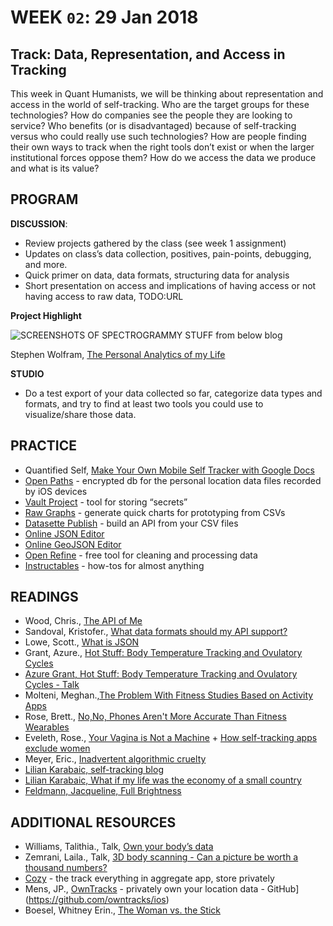 # WEEK `02`: 29 Jan 2018
##  Track: Data, Representation, and Access in Tracking

This week in Quant Humanists, we will be thinking about representation and access in the world of self-tracking. Who are the target groups for these technologies? How do companies see the people they are looking to service? Who benefits (or is disadvantaged) because of self-tracking versus who could really use such technologies? How are people finding their own ways to track when the right tools don’t exist or when the larger institutional forces oppose them? How do we access the data we produce and what is its value?

## PROGRAM

**DISCUSSION**:

- Review projects gathered by the class (see week 1 assignment)
- Updates on class’s data collection, positives, pain-points, debugging, and more. 
- Quick primer on data, data formats, structuring data for analysis
- Short presentation on access and implications of having access or not having access to raw data, TODO:URL

**Project Highlight**

![SCREENSHOTS OF SPECTROGRAMMY STUFF from below blog](http://blog.stephenwolfram.com/data/uploads/2012/03/filesystem-diurnal-plot.png)

Stephen Wolfram, [The Personal Analytics of my Life](http://blog.stephenwolfram.com/2012/03/the-personal-analytics-of-my-life/)

**STUDIO**
- Do a test export of your data collected so far, categorize data types and formats, and try to find at least two tools you could use to visualize/share those data.
## PRACTICE
- Quantified Self, [Make Your Own Mobile Self Tracker with Google Docs](http://quantifiedself.com/2009/05/diy-mobile-self-tracker/)
- [Open Paths](https://openpaths.cc/) - encrypted db for the personal location data files recorded by iOS devices
- [Vault Project](https://www.vaultproject.io/) - tool for storing “secrets”
- [Raw Graphs](http://rawgraphs.io/) - generate quick charts for prototyping from CSVs
- [Datasette Publish](https://simonwillison.net/2018/Jan/17/datasette-publish/) - build an API from your CSV files
- [Online JSON Editor](http://jsoneditoronline.org/)
- [Online GeoJSON Editor](http://geojson.io/)
- [Open Refine](http://openrefine.org/) - free tool for cleaning and processing data
- [Instructables](https://www.instructables.com/) - how-tos for almost anything

## READINGS
- Wood, Chris., [The API of Me](https://nordicapis.com/the-api-of-me/)
- Sandoval, Kristofer., [What data formats should my API support?](https://nordicapis.com/what-data-formats-should-my-api-support/)
- Lowe, Scott., [What is JSON](https://blog.scottlowe.org/2013/11/08/a-non-programmers-introduction-to-json/)
- Grant, Azure., [Hot Stuff: Body Temperature Tracking and Ovulatory Cycles](http://quantifiedself.com/2017/04/hot-stuff-body-temperature-tracking-ovulatory-cycles/) 
- [Azure Grant, Hot Stuff: Body Temperature Tracking and Ovulatory Cycles - Talk](https://vimeo.com/groups/quantifiedself/videos/223696336)
- Molteni, Meghan.,[The Problem With Fitness Studies Based on Activity Apps](https://www.wired.com/story/the-problem-with-fitness-studies-based-on-activity-apps/)
- Rose, Brett., [No,No, Phones Aren't More Accurate Than Fitness Wearables](https://www.wired.com/2015/03/fitness-tracking-test/)
- Eveleth, Rose., [Your Vagina is Not a Machine](http://www.refinery29.com/kgoal-loop-kegels-trackers) + [How self-tracking apps exclude women](https://www.theatlantic.com/technology/archive/2014/12/how-self-tracking-apps-exclude-women/383673/)
- Meyer, Eric., [Inadvertent algorithmic cruelty](https://meyerweb.com/eric/thoughts/2014/12/24/inadvertent-algorithmic-cruelty/)
- [Lilian Karabaic, self-tracking blog](http://anomalily.net/)
- [Lilian Karabaic, What if my life was the economy of a small country](https://vimeo.com/groups/quantifiedself/videos/227181779)
- [Feldmann, Jacqueline, Full Brightness](https://thenewinquiry.com/full-brightness/) 

## ADDITIONAL RESOURCES
- Williams, Talithia., Talk, [Own your body’s data](https://www.ted.com/talks/talithia_williams_own_your_body_s_data)
- Zemrani, Laila., Talk, [3D body scanning - Can a picture be worth a thousand numbers?](https://vimeo.com/226861328)
- [Cozy](https://cozy.io/en/) - the track everything in aggregate app, store privately
- Mens, JP., [OwnTracks](http://owntracks.org/) - privately own your location data - GitHub](https://github.com/owntracks/ios)
- Boesel, Whitney Erin., [The Woman vs. the Stick](https://thesocietypages.org/cyborgology/2012/09/20/the-woman-vs-the-stick-mindfulness-at-quantified-self-2012/)
